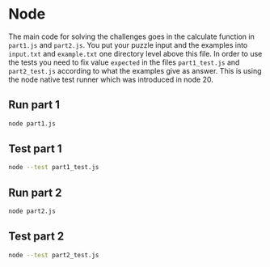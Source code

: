 # Node

The main code for solving the challenges goes in the calculate function in `part1.js` and `part2.js`. You put your puzzle input and the examples into `input.txt` and `example.txt` one directory level above this file. In order to use the tests you need to fix value `expected` in the files `part1_test.js` and `part2_test.js` according to what the examples give as answer. This is using the node native test runner which was introduced in node 20.

## Run part 1
```bash
node part1.js
```
## Test part 1
```bash
node --test part1_test.js
```
## Run part 2
```bash
node part2.js
```
## Test part 2
```bash
node --test part2_test.js


```
